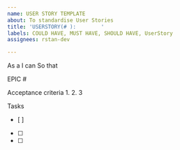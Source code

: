 ```yaml
---
name: USER STORY TEMPLATE
about: To standardise User Stories
title: 'USERSTORY(# ):        '
labels: COULD HAVE, MUST HAVE, SHOULD HAVE, UserStory
assignees: rstan-dev

---
```


As a
I can
So that

EPIC #

Acceptance criteria
1.
2.
3


Tasks
- [ ]
- [ ]
- [ ]
